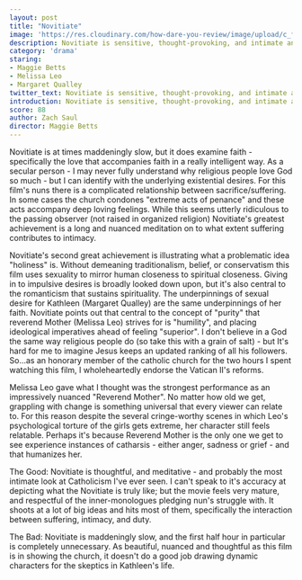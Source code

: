 ```yaml
---
layout: post
title: "Novitiate"
image: 'https://res.cloudinary.com/how-dare-you-review/image/upload/c_fill,h_399,w_760/v1528918416/novitiate.jpg'
description: Novitiate is sensitive, thought-provoking, and intimate and lends both skepticism and admiration for the Catholic Church.
category: 'drama'
staring:
- Maggie Betts
- Melissa Leo
- Margaret Qualley
twitter_text: Novitiate is sensitive, thought-provoking, and intimate and lends both skepticism and admiration for the Catholic Church.
introduction: Novitiate is sensitive, thought-provoking, and intimate and lends both skepticism and admiration for the Catholic Church.
score: 88
author: Zach Saul
director: Maggie Betts
---
```


Novitiate is at times maddeningly slow, but it does examine faith - specifically the love that accompanies faith in a really intelligent way. As a secular person - I may never fully understand why religious people love God so much - but I can identify with the underlying existential desires. For this film's nuns there is a complicated relationship between sacrifice/suffering. In some cases the church condones "extreme acts of penance" and these acts accompany deep loving feelings. While this seems utterly ridiculous to the passing observer (not raised in organized religion) Novitiate's greatest achievement is a long and nuanced meditation on to what extent suffering contributes to intimacy.

Novitiate's second great achievement is illustrating what a problematic idea "holiness" is. Without demeaning traditionalism, belief, or conservatism this film uses sexuality to mirror human closeness to spiritual closeness. Giving in to impulsive desires is broadly looked down upon, but it's also central to the romanticism that sustains spirituality. The underpinnings of sexual desire for Kathleen (Margaret Qualley) are the same underpinnings of her faith. Novitiate points out that central to the concept of "purity" that reverend Mother (Melissa Leo) strives for is "humility", and placing ideological imperatives ahead of feeling "superior". I don't believe in a God the same way religious people do (so take this with a grain of salt) - but It's hard for me to imagine Jesus keeps an updated ranking of all his followers. So...as an honorary member of the catholic church for the two hours I spent watching this film, I wholeheartedly endorse the Vatican II's reforms.

Melissa Leo gave what I thought was the strongest performance as an impressively nuanced "Reverend Mother". No matter how old we get, grappling with change is something universal that every viewer can relate to. For this reason despite the several cringe-worthy scenes in which Leo's psychological torture of the girls gets extreme, her character still feels relatable. Perhaps it's because Reverend Mother is the only one we get to see experience instances of catharsis - either anger, sadness or grief - and that humanizes her.

The Good: Novitiate is thoughtful, and meditative - and probably the most intimate look at Catholicism I've ever seen. I can't speak to it's accuracy at depicting what the Novitiate is truly like; but the movie feels very mature, and respectful of the inner-monologues pledging nun's struggle with. It shoots at a lot of big ideas and hits most of them, specifically the interaction between suffering, intimacy, and duty.

The Bad: Novitiate is maddeningly slow, and the first half hour in particular is completely unnecessary. As beautiful, nuanced and thoughtful as this film is in showing the church, it doesn't do a good job drawing dynamic characters for the skeptics in Kathleen's life.
